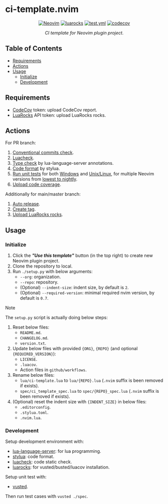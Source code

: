 <!-- markdownlint-disable MD001 MD013 MD034 MD033 MD051 -->

# ci-template.nvim

<p align="center">
<a href="https://github.com/neovim/neovim/releases/v0.7.0"><img alt="Neovim" src="https://img.shields.io/badge/Neovim-v0.7+-57A143?logo=neovim&logoColor=57A143" /></a>
<a href="https://luarocks.org/modules/linrongbin16/ci-template.nvim"><img alt="luarocks" src="https://custom-icon-badges.demolab.com/luarocks/v/linrongbin16/ci-template.nvim?label=LuaRocks&labelColor=063B70&logo=tag&logoColor=fff&color=blue" /></a>
<a href="https://github.com/linrongbin16/ci-template.nvim/actions/workflows/test.yml"><img alt="test.yml" src="https://img.shields.io/github/actions/workflow/status/linrongbin16/ci-template.nvim/test.yml?label=GitHub%20CI&labelColor=181717&logo=github&logoColor=fff" /></a>
<a href="https://app.codecov.io/github/linrongbin16/ci-template.nvim"><img alt="codecov" src="https://img.shields.io/codecov/c/github/linrongbin16/ci-template.nvim?logo=codecov&logoColor=F01F7A&label=Codecov" /></a>
</p>

<p align="center"><i>
CI template for Neovim plugin project.
</i></p>

## Table of Contents

- [Requirements](#requirements)
- [Actions](#actions)
- [Usage](#usage)
  - [Initialize](#initialize)
  - [Development](#development)

## Requirements

- [CodeCov](https://about.codecov.io/) token: upload CodeCov report.
- [LuaRocks](https://luarocks.org/) API token: upload LuaRocks rocks.

## Actions

For PR branch:

1. [Conventional commits check](https://github.com/linrongbin16/ci-template.nvim/blob/d7054ed195ca72ca138f6f6e1f5656677110bc16/.github/workflows/lint.yml?plain=1#L15).
2. [Luacheck](https://github.com/linrongbin16/ci-template.nvim/blob/d7054ed195ca72ca138f6f6e1f5656677110bc16/.github/workflows/lint.yml?plain=1#L24).
3. [Type check](https://github.com/linrongbin16/ci-template.nvim/blob/d7054ed195ca72ca138f6f6e1f5656677110bc16/.github/workflows/lint.yml?plain=1#L29) by lua-language-server annotations.
4. [Code format](https://github.com/linrongbin16/ci-template.nvim/blob/d7054ed195ca72ca138f6f6e1f5656677110bc16/.github/workflows/lint.yml?plain=1#L38) by stylua.
5. [Run unit tests](https://github.com/linrongbin16/ci-template.nvim/blob/1520f234f2a9b78509b8fe13d684d29c7a0174e8/.github/workflows/test.yml?plain=1#L15) for both [Windows](https://github.com/linrongbin16/ci-template.nvim/blob/1520f234f2a9b78509b8fe13d684d29c7a0174e8/.github/workflows/test.yml?plain=1#L15) and [Unix/Linux](https://github.com/linrongbin16/ci-template.nvim/blob/1520f234f2a9b78509b8fe13d684d29c7a0174e8/.github/workflows/test.yml?plain=1#L34), for multiple Neovim versions from [lowest to nightly](https://github.com/linrongbin16/ci-template.nvim/blob/1520f234f2a9b78509b8fe13d684d29c7a0174e8/.github/workflows/test.yml?plain=1#L38).
6. [Upload code coverage](https://github.com/linrongbin16/ci-template.nvim/blob/93a666c874a440e6835a74f3d22931e8e70a9719/.github/workflows/coverage.yml?plain=1#L15).

Additionally for main/master branch:

1. [Auto release](https://github.com/linrongbin16/ci-template.nvim/blob/1520f234f2a9b78509b8fe13d684d29c7a0174e8/.github/workflows/release.yml?plain=1#L20).
2. [Create tag](https://github.com/linrongbin16/ci-template.nvim/blob/1520f234f2a9b78509b8fe13d684d29c7a0174e8/.github/workflows/release.yml?plain=1#L26).
3. [Upload LuaRocks rocks](https://github.com/linrongbin16/ci-template.nvim/blob/1520f234f2a9b78509b8fe13d684d29c7a0174e8/.github/workflows/release.yml?plain=1#L33).

## Usage

### Initialize

1. Click the **_"Use this template"_** button (in the top right) to create new Neovim plugin project.
2. Clone the repository to local.
3. Run `./setup.py` with below arguments:
   - `--org`: organization.
   - `--repo`: repository.
   - (Optional) `--indent-size`: indent size, by default is `2`.
   - (Optional) `--required-version`: minimal required nvim version, by default is `0.7`.

> [!NOTE]
>
> The `setup.py` script is actually doing below steps:
>
> 1. Reset below files:
>    - `README.md`.
>    - `CHANGELOG.md`.
>    - `version.txt`.
> 2. Update below files with provided `{ORG}`, `{REPO}` (and optional `{REQUIRED_VERSION}`):
>    - `LICENSE`.
>    - `.luacov`.
>    - Action files in `github/workflows`.
> 3. Rename below files:
>    - `lua/ci-template.lua` to `lua/{REPO}.lua` (`.nvim` suffix is been removed if exists).
>    - `spec/ci_template_spec.lua` to `spec/{REPO}_spec.lua` (`.nvim` suffix is been removed if exists).
> 4. (Optional) reset the indent size with `{INDENT_SIZE}` in below files:
>    - `.editorconfig`.
>    - `.stylua.toml`.
>    - `.nvim.lua`.

### Development

Setup development environment with:

- [lua-language-server](https://github.com/LuaLS/lua-language-server): for lua programming.
- [stylua](https://github.com/JohnnyMorganz/StyLua): code format.
- [luacheck](https://github.com/lunarmodules/luacheck): code static check.
- [luarocks](https://luarocks.org/): for vusted/busted/luacov installation.

Setup unit test with:

- [vusted](https://github.com/notomo/vusted).

Then run test cases with `vusted ./spec`.
